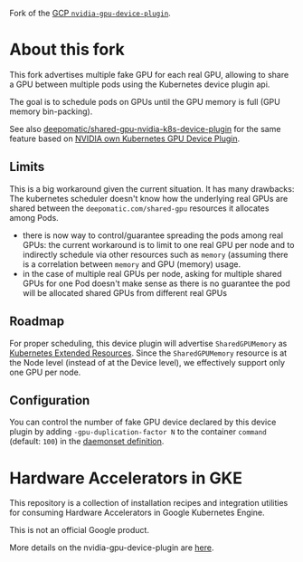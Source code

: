 Fork of the [GCP `nvidia-gpu-device-plugin`](https://github.com/GoogleCloudPlatform/container-engine-accelerators).

# About this fork
This fork advertises multiple fake GPU for each real GPU, allowing to share a GPU between multiple pods using the Kubernetes device plugin api.

The goal is to schedule pods on GPUs until the GPU memory is full (GPU memory bin-packing).

See also [deepomatic/shared-gpu-nvidia-k8s-device-plugin](https://github.com/Deepomatic/shared-gpu-nvidia-k8s-device-plugin) for the same feature based on [NVIDIA own Kubernetes GPU Device Plugin](https://github.com/NVIDIA/k8s-device-plugin).

## Limits
This is a big workaround given the current situation. It has many drawbacks:
The kubernetes scheduler doesn't know how the underlying real GPUs are shared between the `deepomatic.com/shared-gpu` resources it allocates among Pods.

- there is now way to control/guarantee spreading the pods among real GPUs: the current workaround is to limit to one real GPU per node and to indirectly schedule via other resources such as `memory` (assuming there is a correlation between `memory` and GPU (memory) usage.
- in the case of multiple real GPUs per node, asking for multiple shared GPUs for one Pod doesn't make sense as there is no guarantee the pod will be allocated shared GPUs from different real GPUs

## Roadmap
For proper scheduling, this device plugin will advertise `SharedGPUMemory` as [Kubernetes Extended Resources](https://kubernetes.io/docs/concepts/configuration/manage-compute-resources-container/#extended-resources). Since the `SharedGPUMemory` resource is at the Node level (instead of at the Device level), we effectively support only one GPU per node.

## Configuration
You can control the number of fake GPU device declared by this device plugin by adding `-gpu-duplication-factor N` to the container `command` (default: `100`) in the [daemonset definition](cmd/nvidia_gpu/daemonset.yaml).


# Hardware Accelerators in GKE

This repository is a collection of installation recipes and integration utilities for consuming Hardware Accelerators in Google Kubernetes Engine.

This is not an official Google product.

More details on the nvidia-gpu-device-plugin are [here](cmd/nvidia_gpu/README.md).

